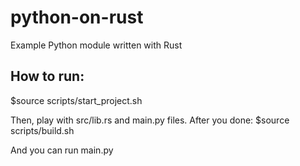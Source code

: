 # python-on-rust
Example Python module written with Rust

## How to run:
$source scripts/start_project.sh

Then, play with src/lib.rs and main.py files.
After you done:
$source scripts/build.sh

And you can run main.py